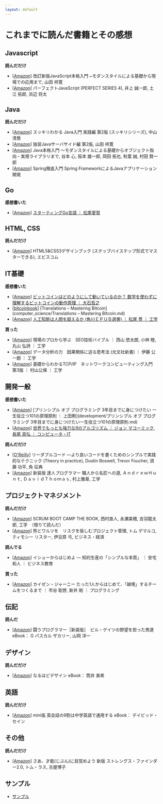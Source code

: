 ```yaml
---
layout: default
---
```


# これまでに読んだ書籍とその感想

## Javascript

**読んだだけ**

 - [[Amazon](https://www.amazon.co.jp/gp/product/477418411X/ref=oh_aui_detailpage_o01_s00?ie=UTF8&psc=1)] 改訂新版JavaScript本格入門 ~モダンスタイルによる基礎から現場での応用まで, 山田 祥寛
 - [[Amazon](https://www.amazon.co.jp/gp/product/477414813X/ref=oh_aui_detailpage_o07_s00?ie=UTF8&psc=1)] パーフェクトJavaScript (PERFECT SERIES 4), 井上 誠一郎, 土江 拓郎, 浜辺 将太

## Java

**読んだだけ**

 - [[Amazon](https://www.amazon.co.jp/gp/product/4844336770/ref=oh_aui_detailpage_o04_s00?ie=UTF8&psc=1)] スッキリわかる Java入門 実践編 第2版 (スッキリシリーズ), 中山 清喬
 - [[Amazon](https://www.amazon.co.jp/gp/product/4798130494/ref=oh_aui_detailpage_o02_s00?ie=UTF8&psc=1)] 独習Javaサーバサイド編 第2版, 山田 祥寛
 - [[Amazon](https://www.amazon.co.jp/gp/product/B071D8RYR5/ref=oh_aui_d_detailpage_o00_?ie=UTF8&psc=1)] Java本格入門 ～モダンスタイルによる基礎からオブジェクト指向・実用ライブラリまで, 谷本 心, 阪本 雄一郎, 岡田 拓也, 秋葉 誠, 村田 賢一郎
 - [[Amazon](https://www.amazon.co.jp/gp/product/B01IEWNLBU/ref=oh_aui_d_detailpage_o01_?ie=UTF8&psc=1)] Spring徹底入門 Spring FrameworkによるJavaアプリケーション開発

## Go

**感想書いた**

 - [[Amazon](https://www.amazon.co.jp/gp/product/B01FH3KRTI/ref=oh_aui_d_detailpage_o01_?ie=UTF8&psc=1)] [スターティングGo言語 ｜ 松尾愛賀](programming_language/スターティングGo言語.md)

## HTML, CSS

**読んだだけ**

 - [[Amazon](https://www.amazon.co.jp/dp/4883379647/ref=cm_sw_r_cp_ep_dp_W5qGBbHWJAYKN)] HTML5&CSS3デザインブック (ステップバイステップ形式でマスターできる), エビスコム

## IT基礎

**感想書いた**

 - [[Amazon](https://www.amazon.co.jp/dp/B00IXF2SVS/ref=cm_sw_r_cp_ep_dp_66qGBbEN6V06Y)] [ビットコインはどのようにして動いているのか？ 数学を使わずに理解するビットコインの動作原理 ｜ 大石哲之](computer_science/ビットコインはどのようにして動いているのか数学を使わずに理解するビットコインの動作原理.md)
 - [[bitcoinbook](https://bitcoinbook.info/translations-of-mastering-bitcoin/)] [Translations – Mastering Bitcoin](computer_science/Translations – Mastering Bitcoin.md)
 - [[Amazon](https://www.amazon.co.jp/gp/product/B00UAAK07S/ref=oh_aui_d_detailpage_o07_?ie=UTF8&psc=1)] [人工知能は人間を超えるか (角川ＥＰＵＢ選書) ｜ 松尾 豊 ｜ 工学](computer_science/人工知能は人間を超えるか.md)

**買った**

 - [[Amazon](https://www.amazon.co.jp/gp/product/B07FMR3GD6/ref=oh_aui_d_detailpage_o03_?ie=UTF8&psc=1)] 現場のプロから学ぶ　SEO技術バイブル ｜ 西山 悠太朗, 小林 睦, 丸山 弘詩 ｜ 工学
 - [[Amazon](https://www.amazon.co.jp/gp/product/B071CD9CMP/ref=oh_aui_d_detailpage_o02_?ie=UTF8&psc=1)] データ分析の力　因果関係に迫る思考法 (光文社新書) ｜ 伊藤 公一朗 ｜ 工学
 - [[Amazon](https://www.amazon.co.jp/gp/product/B00U7A661U/ref=oh_aui_d_detailpage_o00_?ie=UTF8&psc=1)] 基礎からわかるTCP/IP　ネットワークコンピューティング入門　第3版 ｜ 村山公保 ｜ 工学

## 開発一般

**感想書いた**

 - [[Amazon](https://www.amazon.co.jp/gp/product/B071V7MY82/ref=oh_aui_d_detailpage_o02_?ie=UTF8&psc=1)] [プリンシプル オブ プログラミング 3年目までに身につけたい 一生役立つ101の原理原則 ｜ 上田勲](development/プリンシプル オブ プログラミング 3年目までに身につけたい一生役立つ101の原理原則.md)
 - [[Amazon](https://www.amazon.co.jp/gp/product/B00FR78X64/ref=oh_aui_d_detailpage_o05_?ie=UTF8&psc=1)] [世界でもっとも強力な9のアルゴリズム ｜ ジョン マコーミック, 長尾 高弘 ｜ コンピュータ・IT](development/世界でもっとも強力な9のアルゴリズム.md)

**読んだだけ**

 - [[O'Reilly](https://www.oreilly.co.jp/books/9784873115658/)] リーダブルコード ―より良いコードを書くためのシンプルで実践的なテクニック (Theory in practice), Dustin Boswell, Trevor Foucher, 須藤 功平, 角 征典
 - [[Amazon](https://www.amazon.co.jp/gp/product/B06W567M44/ref=oh_aui_d_detailpage_o06_?ie=UTF8&psc=1)] 新装版 達人プログラマー 職人から名匠への道, ＡｎｄｒｅｗＨｕｎｔ, ＤａｖｉｄＴｈｏｍａｓ, 村上雅章, 工学

## プロジェクトマネジメント

**読んだだけ**

 - [[Amazon](https://www.amazon.co.jp/dp/B00DIM6BMI/ref=dp-kindle-redirect?_encoding=UTF8&btkr=1)] SCRUM BOOT CAMP THE BOOK, 西村直人, 永瀬美穂, 吉羽龍太郎, 工学　（借りて読んだ）
 - [[Amazon](https://www.amazon.co.jp/gp/product/B00F4QOMWM/ref=oh_aui_d_detailpage_o01_?ie=UTF8&psc=1)] 熊とワルツを　リスクを愉しむプロジェクト管理, トム デマルコ, ティモシー リスター, 伊豆原 弓, ビジネス・経済    

**読んでる**

 - [[Amazon](https://www.amazon.co.jp/gp/product/B00MTL340G/ref=oh_aui_d_detailpage_o02_?ie=UTF8&psc=1)] イシューからはじめよ ― 知的生産の「シンプルな本質」 ｜ 安宅和人 ｜ ビジネス教育

**買った**

 - [[Amazon](https://www.amazon.co.jp/gp/product/B078HZKLMB/ref=oh_aui_d_detailpage_o01_?ie=UTF8&psc=1)] カイゼン・ジャーニー たった1人からはじめて、「越境」するチームをつくるまで ｜ 市谷 聡啓, 新井 剛 ｜ プログラミング

## 伝記

**読んだ**

 - [[Amazon](https://www.amazon.co.jp/gp/product/B00GSHI04M/ref=oh_aui_d_detailpage_o06_?ie=UTF8&psc=1)] 闘うプログラマー［新装版］　ビル・ゲイツの野望を担った男達 eBook： G パスカル ザカリー, 山岡 洋一

## デザイン

**読んだだけ**

 - [[Amazon](https://www.amazon.co.jp/gp/product/B012VJNW6Q/ref=oh_aui_d_detailpage_o03_?ie=UTF8&psc=1)] なるほどデザイン eBook： 筒井 美希

## 英語

**読んだだけ**

 - [[Amazon](https://www.amazon.co.jp/gp/product/B00DJ2MQ4E/ref=oh_aui_d_detailpage_o02_?ie=UTF8&psc=1)] mini版 英会話の9割は中学英語で通用する eBook： デイビッド・セイン

## その他

**読んだだけ**

 - [[Amazon](https://www.amazon.co.jp/gp/product/4532321433/ref=oh_aui_detailpage_o05_s00?ie=UTF8&psc=1)] さあ、才能(じぶん)に目覚めよう 新版 ストレングス・ファインダー2.0, トム・ラス, 古屋博子

## サンプル

 - [サンプル](../sample/sample.html)
